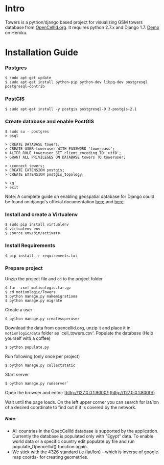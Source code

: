# Intro

Towers is a python/django based project for visualizing GSM towers database from [OpenCellId.org](http://opencellid.org). It requires python 2.7.x and Django 1.7.
[Demo](http://opencellid.herokuapp.com) on Heroku. 
# Installation Guide

### Postgres

```
$ sudo apt-get update
$ sudo apt-get install python-pip python-dev libpq-dev postgresql postgresql-contrib
```

### PostGIS

```
$ sudo apt-get install -y postgis postgresql-9.3-postgis-2.1
```
### Create database and enable PostGIS

```
$ sudo su - postgres
> psql

> CREATE DATABASE towers;
> CREATE USER toweruser WITH PASSWORD 'towerpass';
> ALTER ROLE toweruser SET client_encoding TO 'utf8';
> GRANT ALL PRIVILEGES ON DATABASE towers TO toweruser;

> \connect towers;
> CREATE EXTENSION postgis;
> CREATE EXTENSION postgis_topology;

> \q
> exit
```
Note: A complete guide on enabling geospatial database for Django could be found on django's official documentation [here](https://docs.djangoproject.com/en/1.7/ref/contrib/gis/install/) and [here](https://docs.djangoproject.com/en/1.7/ref/contrib/gis/install/geolibs/).

### Install and create a Virtualenv
```
$ sudo pip install virtualenv
$ virtualenv env
$ source env/bin/activate
```
### Install Requirements
```
$ pip install -r requirements.txt
```
### Prepare project 
Unzip the project file and `cd` to the project folder 
```
$ tar -zxvf motionlogic.tar.gz
$ cd motionlogic/Towers
$ python manage.py makemigrations
$ python manage.py migrate
```
Create a user
```
$ python manage.py createsuperuser
```
Download the data from opencellid.org, unzip it and place it in `motionlogic/data` folder as 'cell_towers.csv'. 
Populate the database (Help yourself with a coffee) 
```
$ python populate.py
```
Run following (only once per project) 
```
$ python manage.py collectstatic
```
Start server 
```
$ python manage.py runserver`
```
Open the browser and enter:
[http://127.0.0.1:8000/](http://127.0.0.1:8000/)

Wait until the page loads. On the left upper corner you can search for lat/lon of a desired coordinate to find out if it is covered by the network. 

##### Note: 
* All countries in the OpecCellId database is supported by the application. Currently the database is populated only with "Egypt" data. To enable world data or a specific country edit populate.py file and run populate_Opencellid() function again. 
* We stick with the 4326 standard i.e (lat/lon) - which is inverse of google map coords- for creating geometries.

